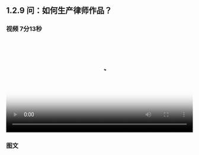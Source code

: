 ## 1.2.9 问：如何生产律师作品？


### 视频 7分13秒

<video id="my-video" class="video-js" controls preload="auto" width="100%"
poster="https://ipic.qinglion.com/qinglion_class.009.jpeg" data-setup='{"aspectRatio":"16:9"}'>
<source src="https://ipic.qinglion.com/qinglion_class_00009.mp4" type='video/mp4' >
</video>


### 图文
